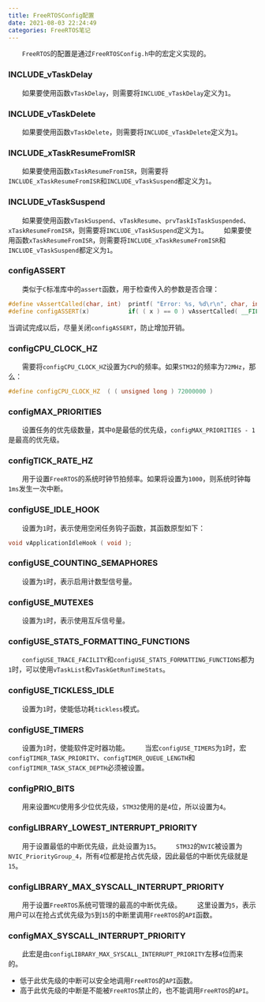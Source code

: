 ```yaml
---
title: FreeRTOSConfig配置
date: 2021-08-03 22:24:49
categories: FreeRTOS笔记
---
```

&emsp;&emsp;`FreeRTOS`的配置是通过`FreeRTOSConfig.h`中的宏定义实现的。<!--more-->

### INCLUDE_vTaskDelay

&emsp;&emsp;如果要使用函数`vTaskDelay`，则需要将`INCLUDE_vTaskDelay`定义为`1`。

### INCLUDE_vTaskDelete

&emsp;&emsp;如果要使用函数`vTaskDelete`，则需要将`INCLUDE_vTaskDelete`定义为`1`。

### INCLUDE_xTaskResumeFromISR

&emsp;&emsp;如果要使用函数`xTaskResumeFromISR`，则需要将`INCLUDE_xTaskResumeFromISR`和`INCLUDE_vTaskSuspend`都定义为`1`。

### INCLUDE_vTaskSuspend

&emsp;&emsp;如果要使用函数`vTaskSuspend`、`vTaskResume`、`prvTaskIsTaskSuspended`、`xTaskResumeFromISR`，则需要将`INCLUDE_vTaskSuspend`定义为`1`。
&emsp;&emsp;如果要使用函数`xTaskResumeFromISR`，则需要将`INCLUDE_xTaskResumeFromISR`和`INCLUDE_vTaskSuspend`都定义为`1`。

### configASSERT

&emsp;&emsp;类似于`C`标准库中的`assert`函数，用于检查传入的参数是否合理：

``` cpp
#define vAssertCalled(char, int)  printf( "Error: %s, %d\r\n", char, int )
#define configASSERT(x)           if( ( x ) == 0 ) vAssertCalled( __FILE__, __LINE__ )
```

当调试完成以后，尽量关闭`configASSERT`，防止增加开销。

### configCPU_CLOCK_HZ

&emsp;&emsp;需要将`configCPU_CLOCK_HZ`设置为`CPU`的频率。如果`STM32`的频率为`72MHz`，那么：

``` cpp
#define configCPU_CLOCK_HZ  ( ( unsigned long ) 72000000 )
```

### configMAX_PRIORITIES

&emsp;&emsp;设置任务的优先级数量，其中`0`是最低的优先级，`configMAX_PRIORITIES - 1`是最高的优先级。

### configTICK_RATE_HZ

&emsp;&emsp;用于设置`FreeRTOS`的系统时钟节拍频率。如果将设置为`1000`，则系统时钟每`1ms`发生一次中断。

### configUSE_IDLE_HOOK

&emsp;&emsp;设置为`1`时，表示使用空闲任务钩子函数，其函数原型如下：

``` cpp
void vApplicationIdleHook ( void );
```

### configUSE_COUNTING_SEMAPHORES

&emsp;&emsp;设置为`1`时，表示启用计数型信号量。

### configUSE_MUTEXES

&emsp;&emsp;设置为`1`时，表示使用互斥信号量。

### configUSE_STATS_FORMATTING_FUNCTIONS

&emsp;&emsp;`configUSE_TRACE_FACILITY`和`configUSE_STATS_FORMATTING_FUNCTIONS`都为`1`时，可以使用`vTaskList`和`vTaskGetRunTimeStats`。

### configUSE_TICKLESS_IDLE

&emsp;&emsp;设置为`1`时，使能低功耗`tickless`模式。

### configUSE_TIMERS

&emsp;&emsp;设置为`1`时，使能软件定时器功能。
&emsp;&emsp;当宏`configUSE_TIMERS`为`1`时，宏`configTIMER_TASK_PRIORITY`、`configTIMER_QUEUE_LENGTH`和`configTIMER_TASK_STACK_DEPTH`必须被设置。

### configPRIO_BITS

&emsp;&emsp;用来设置`MCU`使用多少位优先级，`STM32`使用的是`4`位，所以设置为`4`。

### configLIBRARY_LOWEST_INTERRUPT_PRIORITY

&emsp;&emsp;用于设置最低的中断优先级，此处设置为`15`。
&emsp;&emsp;`STM32`的`NVIC`被设置为`NVIC_PriorityGroup_4`，所有`4`位都是抢占优先级，因此最低的中断优先级就是`15`。

### configLIBRARY_MAX_SYSCALL_INTERRUPT_PRIORITY

&emsp;&emsp;用于设置`FreeRTOS`系统可管理的最高的中断优先级。
&emsp;&emsp;这里设置为`5`，表示用户可以在抢占式优先级为`5`到`15`的中断里调用`FreeRTOS`的`API`函数。

### configMAX_SYSCALL_INTERRUPT_PRIORITY

&emsp;&emsp;此宏是由`configLIBRARY_MAX_SYSCALL_INTERRUPT_PRIORITY`左移`4`位而来的。

- 低于此优先级的中断可以安全地调用`FreeRTOS`的`API`函数。
- 高于此优先级的中断是不能被`FreeRTOS`禁止的，也不能调用`FreeRTOS`的`API`。